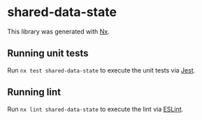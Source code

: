 # shared-data-state

This library was generated with [Nx](https://nx.dev).

## Running unit tests

Run `nx test shared-data-state` to execute the unit tests via [Jest](https://jestjs.io).

## Running lint

Run `nx lint shared-data-state` to execute the lint via [ESLint](https://eslint.org/).
